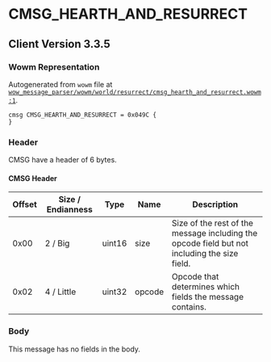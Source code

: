 # CMSG_HEARTH_AND_RESURRECT

## Client Version 3.3.5

### Wowm Representation

Autogenerated from `wowm` file at [`wow_message_parser/wowm/world/resurrect/cmsg_hearth_and_resurrect.wowm:1`](https://github.com/gtker/wow_messages/tree/main/wow_message_parser/wowm/world/resurrect/cmsg_hearth_and_resurrect.wowm#L1).
```rust,ignore
cmsg CMSG_HEARTH_AND_RESURRECT = 0x049C {
}
```
### Header

CMSG have a header of 6 bytes.

#### CMSG Header

| Offset | Size / Endianness | Type   | Name   | Description |
| ------ | ----------------- | ------ | ------ | ----------- |
| 0x00   | 2 / Big           | uint16 | size   | Size of the rest of the message including the opcode field but not including the size field.|
| 0x02   | 4 / Little        | uint32 | opcode | Opcode that determines which fields the message contains.|

### Body

This message has no fields in the body.

